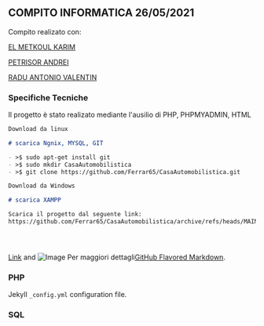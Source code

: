 ## COMPITO INFORMATICA 26/05/2021

Compito realizato con:


[EL METKOUL KARIM](https://github.com/Ferrar65)

[PETRISOR ANDREI](https://github.com/petristolto)

[RADU ANTONIO VALENTIN](https://github.com/zodiacapricorn)


### Specifiche Tecniche

Il progetto è stato realizato mediante l'ausilio di PHP, PHPMYADMIN, HTML

```markdown
Download da linux

# scarica Ngnix, MYSQL, GIT

- >$ sudo apt-get install git
- >$ sudo mkdir CasaAutomobilistica
- >$ git clone https://github.com/Ferrar65/CasaAutomobilistica.git

```

```markdown
Download da Windows

# scarica XAMPP

Scarica il progetto dal seguente link:
https://github.com/Ferrar65/CasaAutomobilistica/archive/refs/heads/MAIN.zip





```

[Link](url) and ![Image](src)
Per maggiori dettagli[GitHub Flavored Markdown](https://guides.github.com/features/mastering-markdown/).

### PHP

 Jekyll `_config.yml` configuration file.

### SQL

